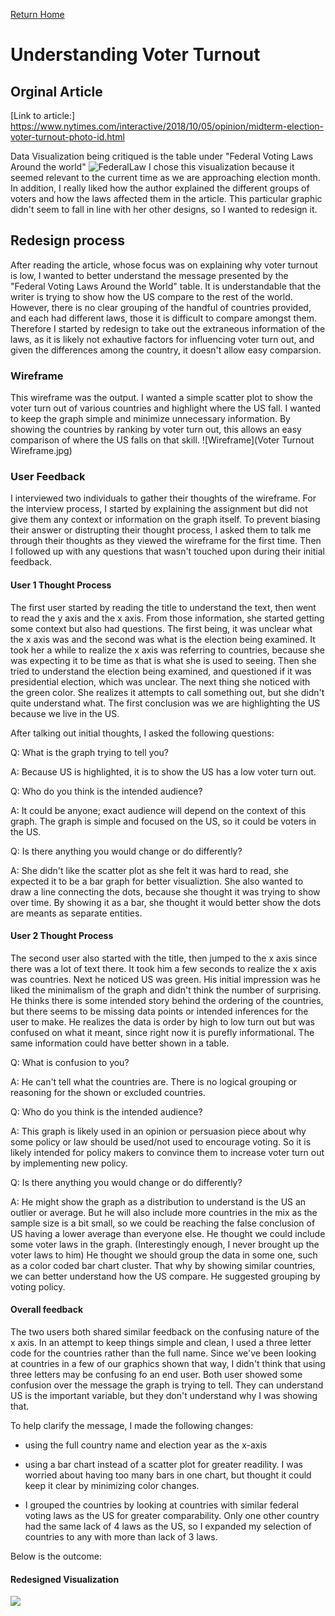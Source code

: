 [Return Home](/README.md)

# Understanding Voter Turnout
## Orginal Article
[Link to article:] https://www.nytimes.com/interactive/2018/10/05/opinion/midterm-election-voter-turnout-photo-id.html

Data Visualization being critiqued is the table under "Federal Voting Laws Around the world" 
![FederalLaw](/https://github.com/myc1230/Michelle-s-Viz-Portfolio/blob/master/Screen%20Shot%202020-07-22%20at%205.24.15%20PM.png)
I chose this visualization because it seemed relevant to the current time as we are approaching election month. In addition, I really liked how the author explained the different groups of voters and how the laws affected them in the article. This particular graphic didn't seem to fall in line with her other designs, so I wanted to redesign it. 
## Redesign process
After reading the article, whose focus was on explaining why voter turnout is low, I wanted to better understand the message presented by the "Federal Voting Laws Around the World" table. It is understandable that the writer is trying to show how the US compare to the rest of the world. However, there is no clear grouping of the handful of countries provided, and each had different laws, those it is difficult to compare amongst them. Therefore I started by redesign to take out the extraneous information of the laws, as it is likely not exhautive factors for influencing voter turn out, and given the differences among the country, it doesn't allow easy comparsion. 
### Wireframe 
This wireframe was the output. I wanted a simple scatter plot to show the voter turn out of various countries and highlight where the US fall. I wanted to keep the graph simple and minimize unnecessary information. By showing the countries by ranking by voter turn out, this allows an easy comparison of where the US falls on that skill. 
![Wireframe](Voter Turnout Wireframe.jpg)
### User Feedback
I interviewed two individuals to gather their thoughts of the wireframe. For the interview process, I started by explaining the assignment but did not give them any context or information on the graph itself. To prevent biasing their answer or distrupting their thought process, I asked them to talk me through their thoughts as they viewed the wireframe for the first time.  Then I followed up with any questions that wasn't touched upon during their initial feedback. 

#### User 1 Thought Process
The first user started by reading the title to understand the text, then went to read the y axis and the x axis. 
From those information, she started getting some context but also had questions. The first being, it was unclear what the x axis was and the second was what is the election being examined. It took her a while to realize the x axis was referring to countries, because she was expecting it to be time as that is what she is used to seeing. Then she tried to understand the election being examined, and questioned if it was presidential election, which was unclear. 
The next thing she noticed with the green color. She realizes it attempts to call something out, but she didn't quite understand what. The first conclusion was we are highlighting the US because we live in the US. 



After talking out initial thoughts, I asked the following questions: 

Q: What is the graph trying to tell you? 

A: Because US is highlighted, it is to show the US has a low voter turn out. 

Q: Who do you think is the intended audience? 

A: It could be anyone; exact audience will depend on the context of this graph. The graph is simple and focused on the US, so it could be voters in the US. 

Q: Is there anything you would change or do differently? 

A: She didn't like the scatter plot as she felt it was hard to read, she expected it to be a bar graph for better visualiztion. She also wanted to draw a line connecting the dots, because she thought it was trying to show over time. By showing it as a bar, she thought it would better show the dots are meants as separate entities. 

#### User 2 Thought Process
The second user also started with the title, then jumped to the x axis since there was a lot of text there. It took him a few seconds to realize the x axis was countries. Next he noticed US was green. 
His initial impression was he liked the minimalism of the graph and didn't think the number of surprising. He thinks there is some intended story behind the ordering of the countries, but there seems to be missing data points or intended inferences for the user to make. He realizes the data is order by high to low turn out but was confused on what it meant, since right now it is purefly informational. The same information could have better shown in a table. 

Q: What is confusion to you? 

A: He can't tell what the countries are. There is no logical grouping or reasoning for the shown or excluded countries. 

Q: Who do you think is the intended audience? 

A: This graph is likely used in an opinion or persuasion piece about why some policy or law should be used/not used to encourage voting. So it is likely intended for policy makers to convince them to increase voter turn out by implementing new policy. 

Q: Is there anything you would change or do differently? 

A: He might show the graph as a distribution to understand is the US an outlier or average. But he will also include more countries in the mix as the sample size is a bit small, so we could be reaching the false conclusion of US having a lower average than everyone else. 
He thought we could include some voter laws in the graph. (Interestingly enough, I never brought up the voter laws to him)
He thought we should group the data in some one, such as a color coded bar chart cluster. That why by showing similar countries, we can better understand how the US compare. He suggested grouping by voting policy. 

#### Overall feedback
The two users both shared similar feedback on the confusing nature of the x axis. In an attempt to keep things simple and clean, I used a three letter code for the countries rather than the full name. Since we've been looking at countries in a few of our graphics shown that way, I didn't think that using three letters may be confusing fo an end user. 
Both user showed some confusion over the message the graph is trying to tell. They can understand US is the important variable, but they don't understand why I was showing that. 

To help clarify the message, I made the following changes: 

- using the full country name and election year as the x-axis

- using a bar chart instead of a scatter plot for greater readility. I was worried about having too many bars in one chart, but thought it could keep it clear by minimizing color changes. 

- I grouped the countries by looking at countries with similar federal voting laws as the US for greater comparability. Only one other country had the same lack of 4 laws as the US, so I expanded my selection of countries to any with more than lack of 3 laws. 

Below is the outcome: 

#### Redesigned Visualization 
<div class='tableauPlaceholder' id='viz1595460687178' style='position: relative'><noscript><a href='#'><img alt=' 'src='https:&#47;&#47;public.tableau.com&#47;static&#47;images&#47;Vo&#47;VoterTurnout1&#47;Sheet1&#47;1_rss.png' style='border: none' /></a></noscript><object class='tableauViz'  style='display:none;'><param name='host_url' value='https%3A%2F%2Fpublic.tableau.com%2F' /> 
<param name='embed_code_version' value='3' /> 
<param name='site_root' value='' /><param name='name' value='VoterTurnout1&#47;Sheet1' /><param name='tabs' value='no' /><param name='toolbar' value='yes' /><param name='static_image'value='https:&#47;&#47;public.tableau.com&#47;static&#47;images&#47;Vo&#47;VoterTurnout1&#47;Sheet1&#47;1.png' /> 
<param name='animate_transition' value='yes' /><param name='display_static_image' value='yes' /><param name='display_spinner' value='yes' /><param name='display_overlay' value='yes' /><param name='display_count' value='yes' /><param name='language' value='en' /><param name='filter' value='publish=yes' /></object></div>                
<script type='text/javascript'>                    
var divElement = document.getElementById('viz1595460687178');                    
var vizElement = divElement.getElementsByTagName('object')[0];                    
vizElement.style.width='100%';vizElement.style.height=(divElement.offsetWidth*0.75)+'px';                    
var scriptElement = document.createElement('script');                    
scriptElement.src = 'https://public.tableau.com/javascripts/api/viz_v1.js';                    
vizElement.parentNode.insertBefore(scriptElement, vizElement);                
</script>
